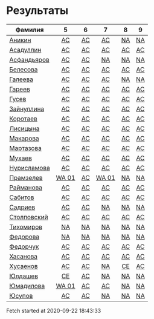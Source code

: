 # Результаты
Фамилия | 5| 6| 7| 8| 9
---|:---:|:---:|:---:|:---:|:---:
[Аникин](Аникин/README.md)  | [AC](Аникин/5.md) | [AC](Аникин/6.md) | [AC](Аникин/7.md) | [NA](Аникин/8.md) | [NA](Аникин/9.md)
[Асадуллин](Асадуллин/README.md)  | [AC](Асадуллин/5.md) | [AC](Асадуллин/6.md) | [AC](Асадуллин/7.md) | [AC](Асадуллин/8.md) | [AC](Асадуллин/9.md)
[Асфандьяров](Асфандьяров/README.md)  | [AC](Асфандьяров/5.md) | [AC](Асфандьяров/6.md) | [NA](Асфандьяров/7.md) | [NA](Асфандьяров/8.md) | [NA](Асфандьяров/9.md)
[Белесова](Белесова/README.md)  | [AC](Белесова/5.md) | [AC](Белесова/6.md) | [AC](Белесова/7.md) | [AC](Белесова/8.md) | [AC](Белесова/9.md)
[Галеева](Галеева/README.md)  | [AC](Галеева/5.md) | [AC](Галеева/6.md) | [AC](Галеева/7.md) | [NA](Галеева/8.md) | [NA](Галеева/9.md)
[Гареев](Гареев/README.md)  | [AC](Гареев/5.md) | [AC](Гареев/6.md) | [AC](Гареев/7.md) | [AC](Гареев/8.md) | [AC](Гареев/9.md)
[Гусев](Гусев/README.md)  | [AC](Гусев/5.md) | [AC](Гусев/6.md) | [AC](Гусев/7.md) | [AC](Гусев/8.md) | [AC](Гусев/9.md)
[Зайнуллина](Зайнуллина/README.md)  | [AC](Зайнуллина/5.md) | [AC](Зайнуллина/6.md) | [AC](Зайнуллина/7.md) | [AC](Зайнуллина/8.md) | [AC](Зайнуллина/9.md)
[Коротаев](Коротаев/README.md)  | [AC](Коротаев/5.md) | [AC](Коротаев/6.md) | [AC](Коротаев/7.md) | [AC](Коротаев/8.md) | [AC](Коротаев/9.md)
[Лисицына](Лисицына/README.md)  | [AC](Лисицына/5.md) | [AC](Лисицына/6.md) | [AC](Лисицына/7.md) | [AC](Лисицына/8.md) | [AC](Лисицына/9.md)
[Макарова](Макарова/README.md)  | [AC](Макарова/5.md) | [AC](Макарова/6.md) | [AC](Макарова/7.md) | [AC](Макарова/8.md) | [AC](Макарова/9.md)
[Мартазова](Мартазова/README.md)  | [AC](Мартазова/5.md) | [AC](Мартазова/6.md) | [AC](Мартазова/7.md) | [AC](Мартазова/8.md) | [AC](Мартазова/9.md)
[Мухаев](Мухаев/README.md)  | [AC](Мухаев/5.md) | [AC](Мухаев/6.md) | [AC](Мухаев/7.md) | [AC](Мухаев/8.md) | [AC](Мухаев/9.md)
[Нурисламова](Нурисламова/README.md)  | [AC](Нурисламова/5.md) | [AC](Нурисламова/6.md) | [AC](Нурисламова/7.md) | [AC](Нурисламова/8.md) | [AC](Нурисламова/9.md)
[Прамзелев](Прамзелев/README.md)  | [WA 01](Прамзелев/5.md) | [AC](Прамзелев/6.md) | [WA 01](Прамзелев/7.md) | [NA](Прамзелев/8.md) | [NA](Прамзелев/9.md)
[Райманова](Райманова/README.md)  | [AC](Райманова/5.md) | [AC](Райманова/6.md) | [AC](Райманова/7.md) | [AC](Райманова/8.md) | [AC](Райманова/9.md)
[Сабитов](Сабитов/README.md)  | [AC](Сабитов/5.md) | [AC](Сабитов/6.md) | [AC](Сабитов/7.md) | [AC](Сабитов/8.md) | [AC](Сабитов/9.md)
[Садриев](Садриев/README.md)  | [AC](Садриев/5.md) | [AC](Садриев/6.md) | [NA](Садриев/7.md) | [NA](Садриев/8.md) | [NA](Садриев/9.md)
[Столповский](Столповский/README.md)  | [AC](Столповский/5.md) | [AC](Столповский/6.md) | [AC](Столповский/7.md) | [AC](Столповский/8.md) | [AC](Столповский/9.md)
[Тихомиров](Тихомиров/README.md)  | [NA](Тихомиров/5.md) | [NA](Тихомиров/6.md) | [NA](Тихомиров/7.md) | [NA](Тихомиров/8.md) | [NA](Тихомиров/9.md)
[Федорова](Федорова/README.md)  | [NA](Федорова/5.md) | [NA](Федорова/6.md) | [NA](Федорова/7.md) | [NA](Федорова/8.md) | [NA](Федорова/9.md)
[Федорчук](Федорчук/README.md)  | [AC](Федорчук/5.md) | [AC](Федорчук/6.md) | [AC](Федорчук/7.md) | [AC](Федорчук/8.md) | [AC](Федорчук/9.md)
[Хасанова](Хасанова/README.md)  | [AC](Хасанова/5.md) | [AC](Хасанова/6.md) | [AC](Хасанова/7.md) | [AC](Хасанова/8.md) | [AC](Хасанова/9.md)
[Хусаенов](Хусаенов/README.md)  | [AC](Хусаенов/5.md) | [AC](Хусаенов/6.md) | [NA](Хусаенов/7.md) | [CE](Хусаенов/8.md) | [AC](Хусаенов/9.md)
[Юлдашев](Юлдашев/README.md)  | [CE](Юлдашев/5.md) | [AC](Юлдашев/6.md) | [NA](Юлдашев/7.md) | [NA](Юлдашев/8.md) | [NA](Юлдашев/9.md)
[Юмадилова](Юмадилова/README.md)  | [WA 01](Юмадилова/5.md) | [AC](Юмадилова/6.md) | [AC](Юмадилова/7.md) | [NA](Юмадилова/8.md) | [NA](Юмадилова/9.md)
[Юсупов](Юсупов/README.md)  | [AC](Юсупов/5.md) | [AC](Юсупов/6.md) | [NA](Юсупов/7.md) | [NA](Юсупов/8.md) | [NA](Юсупов/9.md)

Fetch started at 2020-09-22 18:43:33
